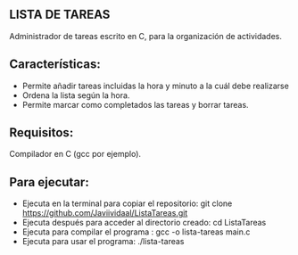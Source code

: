 ## LISTA DE TAREAS

Administrador de tareas escrito en C, para la organización de actividades.

## Características:

- Permite añadir tareas incluidas la hora y minuto a la cuál debe realizarse
- Ordena la lista según la hora.
- Permite marcar como completados las tareas y borrar tareas.

## Requisitos:

Compilador en C (gcc por ejemplo).

## Para ejecutar:

- Ejecuta en la terminal para copiar el repositorio: git clone https://github.com/Javiividaal/ListaTareas.git
- Ejecuta después para acceder al directorio creado: cd ListaTareas
- Ejecuta para compilar el programa : gcc -o lista-tareas main.c 
- Ejecuta para usar el programa: ./lista-tareas

